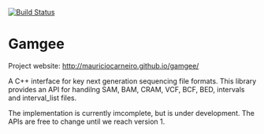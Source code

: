[![Build Status](https://travis-ci.org/MauricioCarneiro/gamgee.svg?branch=master)](https://travis-ci.org/MauricioCarneiro/gamgee)

Gamgee
======

Project website: http://mauriciocarneiro.github.io/gamgee/

A C++ interface for key next generation sequencing file formats. This library
provides an API for handilng SAM, BAM, CRAM, VCF, BCF, BED, intervals and
interval_list files.

The implementation is currently imcomplete, but is under development. The APIs
are free to change until we reach version 1. 



